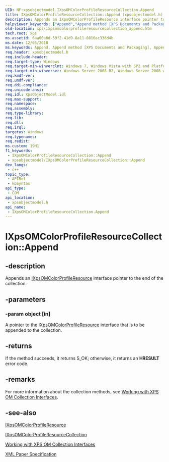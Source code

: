 ```yaml
---
UID: NF:xpsobjectmodel.IXpsOMColorProfileResourceCollection.Append
title: IXpsOMColorProfileResourceCollection::Append (xpsobjectmodel.h)
description: Appends an IXpsOMColorProfileResource interface pointer to the end of the collection.
helpviewer_keywords: ["Append","Append method [XPS Documents and Packaging]","Append method [XPS Documents and Packaging]","IXpsOMColorProfileResourceCollection interface","IXpsOMColorProfileResourceCollection interface [XPS Documents and Packaging]","Append method","IXpsOMColorProfileResourceCollection.Append","IXpsOMColorProfileResourceCollection::Append","xps.ixpsomcolorprofileresourcecollection_append","xpsobjectmodel/IXpsOMColorProfileResourceCollection::Append"]
old-location: xps\ixpsomcolorprofileresourcecollection_append.htm
tech.root: xps
ms.assetid: 6aa00a6d-59f2-41d9-8a11-0810ac336d4b
ms.date: 12/05/2018
ms.keywords: Append, Append method [XPS Documents and Packaging], Append method [XPS Documents and Packaging],IXpsOMColorProfileResourceCollection interface, IXpsOMColorProfileResourceCollection interface [XPS Documents and Packaging],Append method, IXpsOMColorProfileResourceCollection.Append, IXpsOMColorProfileResourceCollection::Append, xps.ixpsomcolorprofileresourcecollection_append, xpsobjectmodel/IXpsOMColorProfileResourceCollection::Append
req.header: xpsobjectmodel.h
req.include-header: 
req.target-type: Windows
req.target-min-winverclnt: Windows 7, Windows Vista with SP2 and Platform Update for Windows Vista [desktop apps \| UWP apps]
req.target-min-winversvr: Windows Server 2008 R2, Windows Server 2008 with SP2 and Platform Update for Windows Server 2008 [desktop apps \| UWP apps]
req.kmdf-ver: 
req.umdf-ver: 
req.ddi-compliance: 
req.unicode-ansi: 
req.idl: XpsObjectModel.idl
req.max-support: 
req.namespace: 
req.assembly: 
req.type-library: 
req.lib: 
req.dll: 
req.irql: 
targetos: Windows
req.typenames: 
req.redist: 
ms.custom: 19H1
f1_keywords:
 - IXpsOMColorProfileResourceCollection::Append
 - xpsobjectmodel/IXpsOMColorProfileResourceCollection::Append
dev_langs:
 - c++
topic_type:
 - APIRef
 - kbSyntax
api_type:
 - COM
api_location:
 - xpsobjectmodel.h
api_name:
 - IXpsOMColorProfileResourceCollection.Append
---
```


# IXpsOMColorProfileResourceCollection::Append


## -description

Appends an <a href="/windows/desktop/api/xpsobjectmodel/nn-xpsobjectmodel-ixpsomcolorprofileresource">IXpsOMColorProfileResource</a> interface pointer to the end of the collection.

## -parameters

### -param object [in]

A pointer to the <a href="/windows/desktop/api/xpsobjectmodel/nn-xpsobjectmodel-ixpsomcolorprofileresource">IXpsOMColorProfileResource</a> interface that is to be appended to the collection.

## -returns

If the method succeeds, it returns S_OK; otherwise, it returns an <b>HRESULT</b> error code.

## -remarks

For more information about the collection methods, see  <a href="/previous-versions/windows/desktop/dd372931(v=vs.85)">Working with XPS OM Collection Interfaces</a>.

## -see-also

<a href="/windows/desktop/api/xpsobjectmodel/nn-xpsobjectmodel-ixpsomcolorprofileresource">IXpsOMColorProfileResource</a>



<a href="/windows/desktop/api/xpsobjectmodel/nn-xpsobjectmodel-ixpsomcolorprofileresourcecollection">IXpsOMColorProfileResourceCollection</a>



<a href="/previous-versions/windows/desktop/dd372931(v=vs.85)">Working with XPS OM Collection Interfaces</a>



<a href="https://en.wikipedia.org/wiki/Open_XML_Paper_Specification">XML Paper Specification</a>